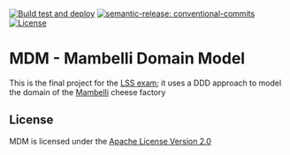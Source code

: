 [![Build test and deploy](https://github.com/atedeg/mdm/actions/workflows/ci.yml/badge.svg?branch=main)](https://github.com/atedeg/mdm/actions/workflows/ci.yml)
[![semantic-release: conventional-commits](https://img.shields.io/badge/semantic--release-conventional_commits-e10098?logo=semantic-release)](https://github.com/semantic-release/semantic-release)
[![License](https://img.shields.io/badge/License-Apache_2.0-blue.svg)](https://opensource.org/licenses/Apache-2.0)

# MDM - Mambelli Domain Model
This is the final project for the [LSS exam](https://www.unibo.it/it/didattica/insegnamenti/insegnamento/2021/412677); it uses a DDD approach to model the domain of the [Mambelli](https://www.mambelli.com/it/) cheese factory

## License
MDM is licensed under the [Apache License Version 2.0](https://www.apache.org/licenses/LICENSE-2.0)
